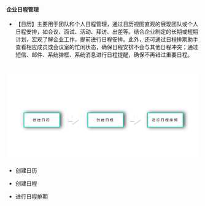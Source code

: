 #### 企业日程管理

* 【日历】主要用于团队和个人日程管理，通过日历视图直观的展现团队或个人日程安排，如会议、面试、活动、拜访、出差等。结合企业制定的长期或短期计划，宏观了解企业工作，提前进行日程安排。此外，还可通过日程排期助手查看相应成员或会议室的忙闲状态，确保日程安排不会与其他日程冲突；通过短信、邮件、系统弹框、系统消息进行日程提醒，确保不再错过重要日程。

# ![](/assets/企业日程管理.png)

* 创建日历

* 创建日程

* 进行日程排期
